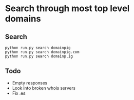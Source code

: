 # Search through most top level domains

## Search

    python run.py search domainpig
    python run.py search domainpig.com
    python run.py search domainp.ig

## Todo

  * Empty responses
  * Look into broken whois servers
  * Fix .es
